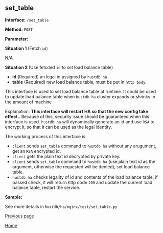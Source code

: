 ## set_table ##

**Interface:** `/set_table`

**Method:** `POST`

**Parameter:** 

**Situation 1**  (Fetch `id`)

N/A

**Situation 2**  (Use fetcded `id` to set load balance table)

*  **id** (Required)  an legal id assigned by `hustdb ha`
*  **table** (Required)  new load balance table, must be put in `http body`. 

This interface is used to set load balance table at runtime. It could be used to update load balance table when `hustdb ha` cluster expands or shrinks in the amount of machine

Explanation: **This interface will restart HA so that the new config take effect.**. Because of this, security issue should be guaranteed when this interface is used. `hustdb ha` will dynamically generate an id and use `RSA` to encrypt it, so that it can be used as the legal identity. 

The working process of this interface is:    
- `client` sends `set_table` command to `hustdb ha` without any arugument, get an `RSA` encrypted id. 
- `client` gets the plain text id decrypted by private key.  
- `client` sends `set_table` command to `hustdb ha` (use plain text id as the argument, otherwise the requested will be denied), set load balance table.  
- `hustdb ha` checks legality of id and contents of the load balance table, if passed check, it will return http code `200` and update the current load balance table, restart the service.


**Sample:**

See more details in `hustdb/ha/nginx/test/set_table.py`

[Previous page](../ha.md)

[Home](../../index.md)